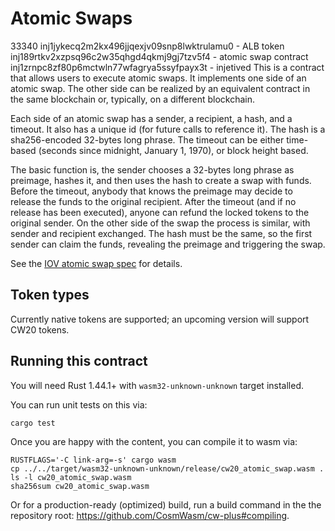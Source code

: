 # Atomic Swaps
33340
inj1jykecq2m2kx496jjqexjv09snp8lwktrulamu0 - ALB token
inj189rtkv2xzpsq96c2w35qhgd4qkmj9gj7tzv5f4 - atomic swap contract
inj1zrnpc8zf80p6mctwln77wfagrya5ssyfpayx3t - injetived
This is a contract that allows users to execute atomic swaps.
It implements one side of an atomic swap. The other side can be realized
by an equivalent contract in the same blockchain or, typically, on a different blockchain.

Each side of an atomic swap has a sender, a recipient, a hash,
and a timeout. It also has a unique id (for future calls to reference it).
The hash is a sha256-encoded 32-bytes long phrase.
The timeout can be either time-based (seconds since midnight, January 1, 1970),
or block height based.

The basic function is, the sender chooses a 32-bytes long phrase as preimage, hashes it,
and then uses the hash to create a swap with funds.
Before the timeout, anybody that knows the preimage may decide to release the funds
to the original recipient.
After the timeout (and if no release has been executed), anyone can refund
the locked tokens to the original sender.
On the other side of the swap the process is similar, with sender and recipient exchanged.
The hash must be the same, so the first sender can claim the funds, revealing the preimage
and triggering the swap.

See the [IOV atomic swap spec](https://github.com/iov-one/iov-core/blob/master/docs/atomic-swap-protocol-v1.md)
for details.

## Token types

Currently native tokens are supported; an upcoming version will support CW20 tokens.

## Running this contract

You will need Rust 1.44.1+ with `wasm32-unknown-unknown` target installed.

You can run unit tests on this via: 

`cargo test`

Once you are happy with the content, you can compile it to wasm via:

```
RUSTFLAGS='-C link-arg=-s' cargo wasm
cp ../../target/wasm32-unknown-unknown/release/cw20_atomic_swap.wasm .
ls -l cw20_atomic_swap.wasm
sha256sum cw20_atomic_swap.wasm
```

Or for a production-ready (optimized) build, run a build command in the
the repository root: https://github.com/CosmWasm/cw-plus#compiling.
